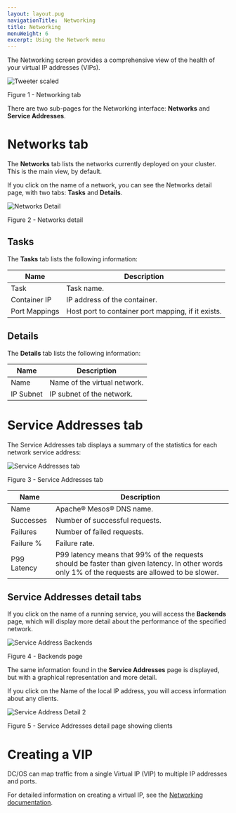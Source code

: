 ```yaml
---
layout: layout.pug
navigationTitle:  Networking
title: Networking
menuWeight: 6
excerpt: Using the Network menu
---
```


The Networking screen provides a comprehensive view of the health of your virtual IP addresses (VIPs).


![Tweeter scaled](/mesosphere/dcos/2.0/img/GUI-Networking-Main.png)

Figure 1 - Networking tab

There are two sub-pages for the Networking interface: **Networks** and **Service Addresses**.

# Networks tab

The **Networks** tab lists the networks currently deployed on your cluster. This is the main view, by default. 

If you click on the name of a network, you can see the Networks detail page, with two tabs: **Tasks** and **Details**.

![Networks Detail](/mesosphere/dcos/2.0/img/GUI-Networking-Networks-Detail.png)

Figure 2 - Networks detail

## Tasks

The **Tasks** tab lists the following information:

| Name | Description |
|---------|--------------|
| Task | Task name.  |
| Container IP |    IP address of the container.     |
| Port Mappings |  Host port to container port mapping, if it exists.      |

## Details

The **Details** tab lists the following information:

| Name | Description |
|---------|--------------|
| Name |  Name of the virtual network.  |
| IP Subnet |    IP subnet of the network.    |

# Service Addresses tab

The Service Addresses tab displays a summary of the statistics for each network service address:

![Service Addresses tab](/mesosphere/dcos/2.0/img/GUI-Networking-Service-Addresses-Main.png)

Figure 3 - Service Addresses tab

| Name | Description |
|---------|--------------|
| Name | Apache&reg; Mesos&reg; DNS name.  |
| Successes |  Number of successful requests.      |
| Failures | Number of failed requests. |
| Failure % | Failure rate. |
| P99 Latency | P99 latency means that 99% of the requests should be faster than given latency. In other words only 1% of the requests are allowed to be slower.  |

## Service Addresses detail tabs

If you click on the name of a running service, you will access the **Backends** page, which will display more detail about the performance of the specified network.  

![Service Address Backends](/mesosphere/dcos/2.0/img/GUI-Networking-Service-Addresses-Backends.png)

Figure 4 - Backends page

The same information found in the **Service Addresses** page is displayed, but with a graphical representation and more detail.

If you click on the Name of the local IP address, you will access information about any clients.

![Service Address Detail 2](/mesosphere/dcos/2.0/img/GUI-Networking-Service-Addresses-Detail.png)

Figure 5 - Service Addresses detail page showing clients


# Creating a VIP

DC/OS can map traffic from a single Virtual IP (VIP) to multiple IP addresses and ports. 

For detailed information on creating a virtual IP, see the [Networking documentation](/mesosphere/dcos/2.0/networking/load-balancing-vips/virtual-ip-addresses/#creating-a-vip).
